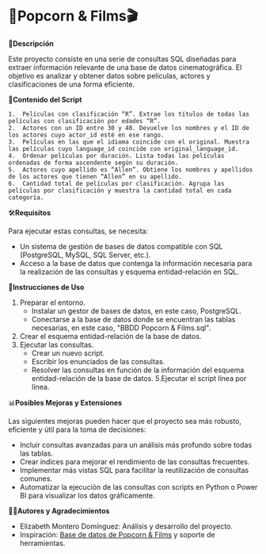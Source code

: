 # :popcorn:**Popcorn & Films**:clapper:

:page_with_curl:**Descripción**

Este proyecto consiste en una serie de consultas SQL diseñadas para extraer información relevante de una base de datos cinematográfica. El objetivo es analizar y obtener datos sobre películas, actores y clasificaciones de una forma eficiente.

:open_book:**Contenido del Script**

	1.	Películas con clasificación “R”. Extrae los títulos de todas las películas con clasificación por edades “R”.
	2.	Actores con un ID entre 30 y 40. Devuelve los nombres y el ID de los actores cuyo actor_id esté en ese rango.
	3.	Películas en las que el idioma coincide con el original. Muestra las películas cuyo language_id coincide con original_language_id.
	4.	Ordenar películas por duración. Lista todas las películas ordenadas de forma ascendente según su duración.
	5.	Actores cuyo apellido es “Allen”. Obtiene los nombres y apellidos de los actores que tienen “Allen” en su apellido.
	6.	Cantidad total de películas por clasificación. Agrupa las películas por clasificación y muestra la cantidad total en cada categoría.

:hammer_and_wrench:**Requisitos**

Para ejecutar estas consultas, se necesita:
- Un sistema de gestión de bases de datos compatible con SQL (PostgreSQL, MySQL, SQL Server, etc.).
- Acceso a la base de datos que contenga la información necesaria para la realización de las consultas y esquema entidad-relación en SQL.

:pushpin:**Instrucciones de Uso**

1. Preparar el entorno.
   - Instalar un gestor de bases de datos, en este caso, PostgreSQL.
   - Conectarse a la base de datos donde se encuentran las tablas necesarias, en este caso, "BBDD Popcorn & Films.sql".
3. Crear el esquema entidad-relación de la base de datos.
4. Ejecutar las consultas.
   - Crear un nuevo script.
   - Escribir los enunciados de las consultas.
   - Resolver las consultas en función de la información del esquema entidad-relación de la base de datos.
5.Ejecutar el script línea por línea.

:bar_chart:**Posibles Mejoras y Extensiones**

Las siguientes mejoras pueden hacer que el proyecto sea más robusto, eficiente y útil para la toma de decisiones:

- Incluir consultas avanzadas para un análisis más profundo sobre todas las tablas.
- Crear índices para mejorar el rendimiento de las consultas frecuentes.
- Implementar más vistas SQL para facilitar la reutilización de consultas comunes.
- Automatizar la ejecución de las consultas con scripts en Python o Power BI para visualizar los datos gráficamente.

:woman_technologist:**Autores y Agradecimientos**

 - Elizabeth Montero Domínguez: Análisis y desarrollo del proyecto.
 - Inspiración: [Base de datos de Popcorn & Films](https://raw.githubusercontent.com/Elimntero/Proyecto-SQL-Popcorn-Films/refs/heads/main/BBDD%20Popcorn%20%26%20Films.sql?token=GHSAT0AAAAAAC5DDGZL3XL5XZT6PLNBPQOMZ4X36DA) y soporte de herramientas.


